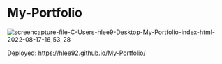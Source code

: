 # My-Portfolio


![screencapture-file-C-Users-hlee9-Desktop-My-Portfolio-index-html-2022-08-17-16_53_28](https://user-images.githubusercontent.com/91634095/185240998-e57b953e-3d9c-4348-ae21-3eae70d36cba.png)


Deployed: https://hlee92.github.io/My-Portfolio/

